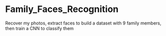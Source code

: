 # Family_Faces_Recognition
Recover my photos, extract faces to build a dataset with 9 family members, then train a CNN to classify them
